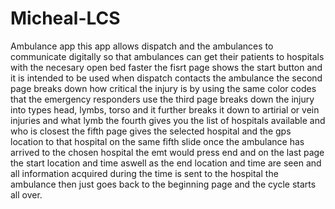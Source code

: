 # Micheal-LCS
Ambulance app
this app allows dispatch and the ambulances to communicate digitally so that ambulances can get their patients to hospitals with the necesary open bed faster
the fisrt page shows the start button and it is intended to be used when dispatch contacts the ambulance
the second page breaks down how critical the injury is by using the same color codes that the emergency responders use
the third page breaks down the injury into types head, lymbs, torso and it further breaks it down to artirial or vein injuries and what lymb
the fourth gives you the list of hospitals available and who is closest 
the fifth page gives the selected hospital and the gps location to that hospital
on the same fifth slide once the ambulance has arrived to the chosen hospital the emt would press end and 
on the last page the start location and time aswell as the end location and time are seen and all information acquired during the time is sent to the hospital 
the ambulance then just goes back to the beginning page and the cycle starts all over.
